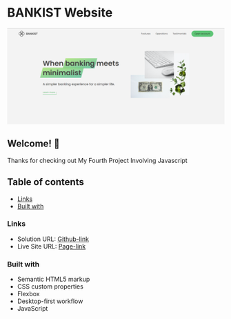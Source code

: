 # BANKIST Website

![Design preview for My latest project named BANKIST](./Bankist%20_%20When%20Banking%20meets%20Minimalist.png)

## Welcome! 👋

Thanks for checking out My Fourth Project Involving Javascript

## Table of contents

- [Links](#links)
- [Built with](#built-with)

### Links

- Solution URL: [Github-link](https://github.com/Mikiyas6/Bankist-Website)
- Live Site URL: [Page-link](https://github.com/Mikiyas6/Bankist-Website/deployments/github-pages)

### Built with

- Semantic HTML5 markup
- CSS custom properties
- Flexbox
- Desktop-first workflow
- JavaScript
